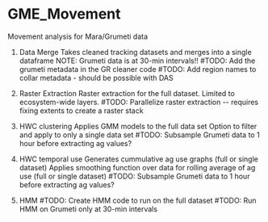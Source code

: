 # GME_Movement
Movement analysis for Mara/Grumeti data


1. Data Merge
Takes cleaned tracking datasets and merges into a single dataframe
NOTE: Grumeti data is at 30-min intervals!!
#TODO: Add the grumeti metadata in the GR cleaner code
#TODO: Add region names to collar metadata - should be possible with DAS

2. Raster Extraction
Raster extraction for the full dataset. Limited to ecosystem-wide layers. 
#TODO: Parallelize raster extraction -- requires fixing extents to create a raster stack

3. HWC clustering
Applies GMM models to the full data set
Option to filter and apply to only a single data set
#TODO: Subsample Grumeti data to 1 hour before extracting ag values?

4. HWC temporal use
Generates cummulative ag use graphs (full or single dataset)
Applies smoothing function over data for rolling average of ag use (full or single dataset)
#TODO: Subsample Grumeti data to 1 hour before extracting ag values?

5. HMM
#TODO: Create HMM code to run on the full dataset
#TODO: Run HMM on Grumeti only at 30-min intervals 
